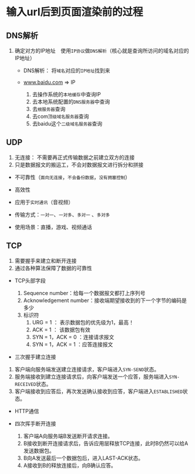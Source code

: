 # 输入url后到页面渲染前的过程

## DNS解析
1. 确定对方的IP地址　使用`IP协议`做`DNS解析`（核心就是查询所访问的域名对应的IP地址）
   - DNS解析：
        将`域名`对应的`IP地址`找到来

   - www.baidu.com => IP
        1. 去操作系统的`本地缓存`中查询IP   
        2. 去本地系统配置的`DNS服务器`中查询
        3. 去`根服务器`查询
        4. 去com`顶级域名服务器`查询
        5. 去baidu这个`二级域名服务器`查询

## UDP
1. 无连接： 不需要再正式传输数据之前建立双方的连接
2. 只是数据报文的搬运工，不会对数据报文进行拆分和拼接

- 不可靠性（`面向无连接`，`不会备份数据`，`没有拥塞控制`）
- 高效性
- 应用于`实时通讯`（音视频）

- 传输方式：`一对一`、`一对多`、`多对一` 、`多对多 `
- 使用场景：直播，游戏、视频通话


## TCP 
1. 需要握手来建立和断开连接
2. 通过各种算法保障了数据的可靠性
    
    
- TCP头部字段
    1. Sequence number：给每一个数据报文都打上序列号
    2. Acknowledgement number：接收端期望接收到的下一个字节的编码是多少
    3. 标识符
        1. URG = 1 ： 表示数据包的优先级为1，最高！
        2. ACK = 1 ： 该数据包有效
        3. SYN = 1，ACK = 0 ：连接请求报文
        4. SYN = 1，ACK = 1 ：应答连接报文

- 三次握手建立连接
 1. 客户端向服务端发送建立连接请求，客户端进入`SYN-SEND`状态。
 2. 服务端接收到建立连接请求后，向客户端发送一个应答，服务端进入`SYN-RECEIVED`状态。
 3. 客户端接收到应答后，再次发送确认接收到应答，客户端进入`ESTABLISHED`状态。

- HTTP通信

- 四次挥手断开连接
  1. 客户端A向服务端B发送断开请求连接。
  2. B接收到断开连接请求后，告诉应用层释放TCP连接，此时B仍然可以给A发送数据包。
  3. B向A发送最后一个数据包后，进入LAST-ACK状态。
  4. A接收到B的释放连接后，向B确认应答。
